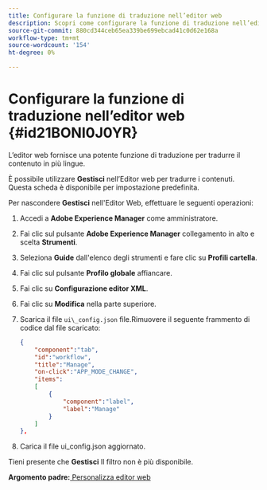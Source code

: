 ```yaml
---
title: Configurare la funzione di traduzione nell’editor web
description: Scopri come configurare la funzione di traduzione nell’editor web
source-git-commit: 880cd344ceb65ea339be699ebcad41c0d62e168a
workflow-type: tm+mt
source-wordcount: '154'
ht-degree: 0%

---
```


# Configurare la funzione di traduzione nell’editor web {#id21BONI0J0YR}

L’editor web fornisce una potente funzione di traduzione per tradurre il contenuto in più lingue.

È possibile utilizzare **Gestisci** nell’Editor web per tradurre i contenuti. Questa scheda è disponibile per impostazione predefinita.

Per nascondere **Gestisci** nell&#39;Editor Web, effettuare le seguenti operazioni:

1. Accedi a **Adobe Experience Manager** come amministratore.
1. Fai clic sul pulsante **Adobe Experience Manager** collegamento in alto e scelta **Strumenti**.
1. Seleziona **Guide** dall&#39;elenco degli strumenti e fare clic su **Profili cartella**.
1. Fai clic sul pulsante **Profilo globale** affiancare.
1. Fai clic su **Configurazione editor XML**.
1. Fai clic su **Modifica** nella parte superiore.
1. Scarica il file `ui\_config.json` file.Rimuovere il seguente frammento di codice dal file scaricato:

   ```json
   {
       "component":"tab",
       "id":"workflow",
       "title":"Manage",
       "on-click":"APP_MODE_CHANGE",
       "items":
       [
           {
               "component":"label",
               "label":"Manage"
           }
       ]
   },
   ```

1. Carica il file ui\_config.json aggiornato.

Tieni presente che **Gestisci** Il filtro non è più disponibile.

**Argomento padre:**[ Personalizza editor web](conf-web-editor.md)
